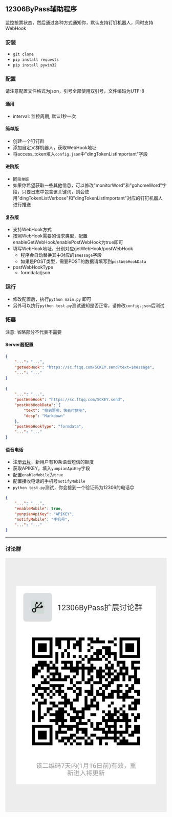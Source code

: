 
## 12306ByPass辅助程序

监控抢票状态，然后通过各种方式通知你，默认支持钉钉机器人，同时支持WebHook

### 安装

- `git clone`
- `pip install requests`
- `pip install pywin32`

### 配置

请注意配置文件格式为json，引号全部使用双引号，文件编码为UTF-8

#### 通用

- interval: 监控周期, 默认1秒一次

#### 简单版

- 创建一个钉钉群
- 添加自定义群机器人，获取WebHook地址
- 将access_token填入`config.json`中"dingTokenListImportant"字段

#### 进阶版

- 同`简单版`
- 如果你希望获取一些其他信息，可以修改"monitorWord"和"gohomeWord"字段，只要日志中包含该关键词，则会使用"dingTokenListVerbose"和"dingTokenListImportant"对应的钉钉机器人进行推送

#### 复杂版

- 支持WebHook方式
- 按照WebHook需要的请求类型，配置enableGetWebHook/enablePostWebHook为true即可
- 填写WebHook地址，分别对应getWebHook/postWebHook
    + 程序会自动替换其中对应的`$message`字段
    + 如果是POST类型，需要POST的数据请填写到`postWebHookData`
- postWebHookType
    + formdata/json

### 运行

- 修改配置后，执行`python main.py` 即可
- 另外可以执行`python test.py`测试通知是否正常，请修改`config.json`后测试

### 拓展

注意: 省略部分不代表不需要

#### Server酱配置

```JSON
{
    "...": "...",
    "getWebHook": "https://sc.ftqq.com/SCKEY.send?text=$message",
    "...": "..."
}

{
    "...": "...",
    "postWebHook": "https://sc.ftqq.com/SCKEY.send",
    "postWebHookData": {
        "text": "抢到票啦，快去付款吧",
        "desp": "Markdown"
    },
    "postWebHookType": "formdata",
    "...": "..."
}
```

#### 语音电话

- 注册[云片](https://www.yunpian.com)，新用户有10条语音短信的额度
- 获取APIKEY，填入`yunpianApiKey`字段
- 配置`enableMobile`为`true`
- 配置接收电话的手机号`notifyMobile`
- `python test.py`测试，你会接到一个验证码为12306的电话😊

```JSON
{
    "...": "...",
    "enableMobile": true,
    "yunpianApiKey": "APIKEY",
    "notifyMobile": "手机号",
    "...": "..."
}
```

---

### 讨论群

![微信群](./res/wechat_group.jpeg)
